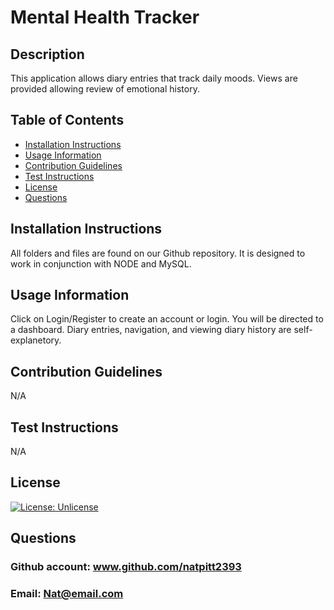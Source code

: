 # Mental Health Tracker
## Description
This application allows diary entries that track daily moods. Views are provided allowing review of emotional history.
## Table of Contents
- [Installation Instructions](#installation-instructions)
- [Usage Information](#usage-information)
- [Contribution Guidelines](#contribution-guidelines)
- [Test Instructions](#test-instructions)
- [License](#license)
- [Questions](#questions)
## Installation Instructions
All folders and files are found on our Github repository. It is designed to work in conjunction with NODE and MySQL.
## Usage Information
Click on Login/Register to create an account or login. You will be directed to a dashboard. Diary entries, navigation, and viewing diary history are self-explanetory.
## Contribution Guidelines
N/A
## Test Instructions
N/A
## License
[![License: Unlicense](https://img.shields.io/badge/license-Unlicense-blue.svg)](http://unlicense.org/)
## Questions
### Github account: www.github.com/natpitt2393
### Email: Nat@email.com